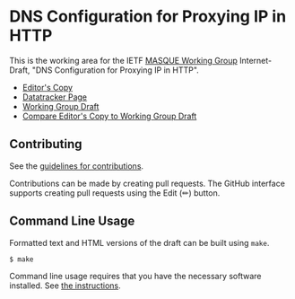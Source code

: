# DNS Configuration for Proxying IP in HTTP

This is the working area for the IETF [MASQUE Working Group](https://datatracker.ietf.org/wg/masque/documents/) Internet-Draft, "DNS Configuration for Proxying IP in HTTP".

* [Editor's Copy](https://ietf-wg-masque.github.io/draft-ietf-masque-connect-ip-dns/#go.draft-ietf-masque-connect-ip-dns.html)
* [Datatracker Page](https://datatracker.ietf.org/doc/draft-ietf-masque-connect-ip-dns)
* [Working Group Draft](https://datatracker.ietf.org/doc/html/draft-ietf-masque-connect-ip-dns)
* [Compare Editor's Copy to Working Group Draft](https://ietf-wg-masque.github.io/draft-ietf-masque-connect-ip-dns/#go.draft-ietf-masque-connect-ip-dns.diff)


## Contributing

See the
[guidelines for contributions](https://github.com/ietf-wg-masque/draft-ietf-masque-connect-ip-dns/blob/main/CONTRIBUTING.md).

Contributions can be made by creating pull requests.
The GitHub interface supports creating pull requests using the Edit (✏) button.


## Command Line Usage

Formatted text and HTML versions of the draft can be built using `make`.

```sh
$ make
```

Command line usage requires that you have the necessary software installed.  See
[the instructions](https://github.com/martinthomson/i-d-template/blob/main/doc/SETUP.md).


